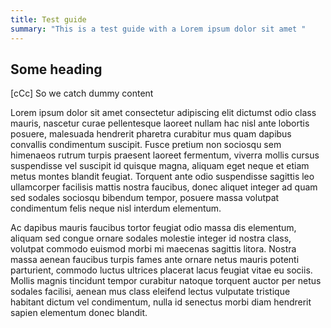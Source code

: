 ```yaml
---
title: Test guide
summary: "This is a test guide with a Lorem ipsum dolor sit amet "
---
```

## S﻿ome heading

\[﻿cCc] So we catch dummy content

Lorem ipsum dolor sit amet consectetur adipiscing elit dictumst odio class mauris, nascetur curae pellentesque laoreet nullam hac nisl ante lobortis posuere, malesuada hendrerit pharetra curabitur mus quam dapibus convallis condimentum suscipit. Fusce pretium non sociosqu sem himenaeos rutrum turpis praesent laoreet fermentum, viverra mollis cursus suspendisse vel suscipit id quisque magna, aliquam eget neque et etiam metus montes blandit feugiat. Torquent ante odio suspendisse sagittis leo ullamcorper facilisis mattis nostra faucibus, donec aliquet integer ad quam sed sodales sociosqu bibendum tempor, posuere massa volutpat condimentum felis neque nisl interdum elementum.

Ac dapibus mauris faucibus tortor feugiat odio massa dis elementum, aliquam sed congue ornare sodales molestie integer id nostra class, volutpat commodo euismod morbi mi maecenas sagittis litora. Nostra massa aenean faucibus turpis fames ante ornare netus mauris potenti parturient, commodo luctus ultrices placerat lacus feugiat vitae eu sociis. Mollis magnis tincidunt tempor curabitur natoque torquent auctor per netus sodales facilisi, aenean mus class eleifend lectus vulputate tristique habitant dictum vel condimentum, nulla id senectus morbi diam hendrerit sapien elementum donec blandit.
